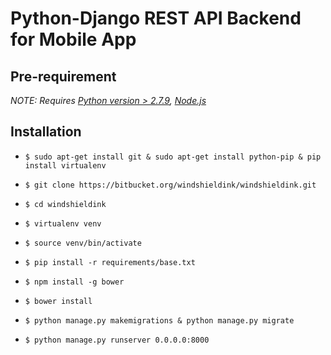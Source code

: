# Python-Django REST API Backend for Mobile App


## Pre-requirement

*NOTE: Requires [Python version > 2.7.9](https://www.python.org/downloads/python-279), [Node.js](https://nodejs.org/en/download/)*


## Installation
* `$ sudo apt-get install git & sudo apt-get install python-pip & pip install virtualenv`
* `$ git clone https://bitbucket.org/windshieldink/windshieldink.git`
* `$ cd windshieldink`
* `$ virtualenv venv`
* `$ source venv/bin/activate`
* `$ pip install -r requirements/base.txt`

* `$ npm install -g bower`
* `$ bower install`

* `$ python manage.py makemigrations & python manage.py migrate`
* `$ python manage.py runserver 0.0.0.0:8000`


